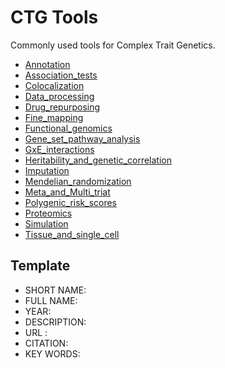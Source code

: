 # CTG Tools
Commonly used tools for Complex Trait Genetics.

* [Annotation](https://cloufield.github.io/CTGCatalog/Tools_Annotation_README/)
* [Association_tests](https://cloufield.github.io/CTGCatalog/Tools_Association_tests_README/)
* [Colocalization](https://cloufield.github.io/CTGCatalog/Tools_Colocalization_README/)
* [Data_processing](https://cloufield.github.io/CTGCatalog/Tools_Data_processing_README/)
* [Drug_repurposing](https://cloufield.github.io/CTGCatalog/Tools_Drug_discovery_README/)
* [Fine_mapping](https://cloufield.github.io/CTGCatalog/Tools_Fine_mapping_README/)
* [Functional_genomics](https://cloufield.github.io/CTGCatalog/Tools_Gene_prioritization_README/)
* [Gene_set_pathway_analysis](https://cloufield.github.io/CTGCatalog/Tools_Gene_set_pathway_analysis_README/)
* [GxE_interactions](https://cloufield.github.io/CTGCatalog/Tools_GxE_interactions_README/)
* [Heritability_and_genetic_correlation](https://cloufield.github.io/CTGCatalog/Tools_Heritability_and_genetic_correlation_README/)
* [Imputation](https://cloufield.github.io/CTGCatalog/Tools_Imputation_README/)
* [Mendelian_randomization](https://cloufield.github.io/CTGCatalog/Tools_Mendelian_randomization_README/)
* [Meta_and_Multi_triat](https://cloufield.github.io/CTGCatalog/Tools_Meta_and_Multi_triat_README/)
* [Polygenic_risk_scores](https://cloufield.github.io/CTGCatalog/Tools_Polygenic_risk_scores_README/)
* [Proteomics](https://cloufield.github.io/CTGCatalog/Tools_Proteomics_README/)
* [Simulation](https://cloufield.github.io/CTGCatalog/Tools_Simulation_README/)
* [Tissue_and_single_cell](https://cloufield.github.io/CTGCatalog/Tools_Tissue_and_single_cell_README/)

## Template
- SHORT NAME: 
- FULL NAME: 
- YEAR: 
- DESCRIPTION: 
- URL : 
- CITATION: 
- KEY WORDS: 
